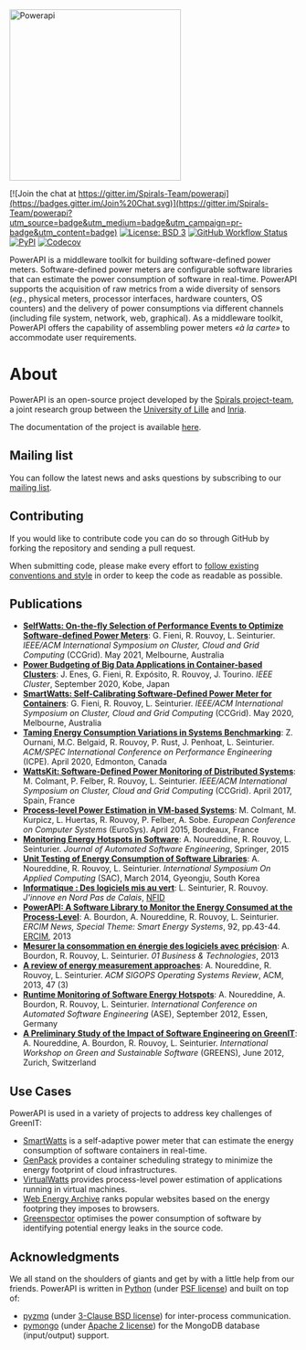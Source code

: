 <img src="https://rawgit.com/Spirals-Team/powerapi/master/resources/logo/PowerAPI-logo.png" alt="Powerapi" width="300px">

[![Join the chat at https://gitter.im/Spirals-Team/powerapi](https://badges.gitter.im/Join%20Chat.svg)](https://gitter.im/Spirals-Team/powerapi?utm_source=badge&utm_medium=badge&utm_campaign=pr-badge&utm_content=badge)
[![License: BSD 3](https://img.shields.io/pypi/l/powerapi.svg)](https://opensource.org/licenses/BSD-3-Clause)
[![GitHub Workflow Status](https://img.shields.io/github/actions/workflow/status/powerapi-ng/powerapi/build.yml)](https://github.com/powerapi-ng/powerapi/actions/workflows/build.yml)
[![PyPI](https://img.shields.io/pypi/v/powerapi)](https://pypi.org/project/powerapi/)
[![Codecov](https://codecov.io/gh/powerapi-ng/powerapi/branch/master/graph/badge.svg)](https://codecov.io/gh/powerapi-ng/powerapi)

PowerAPI is a middleware toolkit for building software-defined power meters.
Software-defined power meters are configurable software libraries that can estimate the power consumption of software in real-time.
PowerAPI supports the acquisition of raw metrics from a wide diversity of sensors (*eg.*, physical meters, processor interfaces, hardware counters, OS counters) and the delivery of power consumptions via different channels (including file system, network, web, graphical).
As a middleware toolkit, PowerAPI offers the capability of assembling power meters *«à la carte»* to accommodate user requirements.

# About

PowerAPI is an open-source project developed by the [Spirals project-team](https://team.inria.fr/spirals), a joint research group between the [University of Lille](https://www.univ-lille.fr) and [Inria](https://www.inria.fr).

The documentation of the project is available [here](http://powerapi.org).

## Mailing list
You can follow the latest news and asks questions by subscribing to our <a href="mailto:sympa@inria.fr?subject=subscribe powerapi">mailing list</a>.

## Contributing
If you would like to contribute code you can do so through GitHub by forking the repository and sending a pull request.

When submitting code, please make every effort to [follow existing conventions and style](CONTRIBUTING.md) in order to keep the code as readable as possible.

## Publications
* **[SelfWatts: On-the-fly Selection of Performance Events to Optimize Software-defined Power Meters](https://hal.inria.fr/hal-03173410)**: G. Fieni, R. Rouvoy, L. Seinturier. *IEEE/ACM International Symposium on Cluster, Cloud and Grid Computing* (CCGrid). May 2021, Melbourne, Australia
* **[Power Budgeting of Big Data Applications in Container-based Clusters](https://hal.inria.fr/hal-02904300)**: J. Enes, G. Fieni, R. Expósito, R. Rouvoy, J. Tourino. *IEEE Cluster*, September 2020, Kobe, Japan
* **[SmartWatts: Self-Calibrating Software-Defined Power Meter for Containers](https://hal.inria.fr/hal-02470128)**: G. Fieni, R. Rouvoy, L. Seinturier. *IEEE/ACM International Symposium on Cluster, Cloud and Grid Computing* (CCGrid). May 2020, Melbourne, Australia
* **[Taming Energy Consumption Variations in Systems Benchmarking](https://hal.inria.fr/hal-02403379)**: Z. Ournani, M.C. Belgaid, R. Rouvoy, P. Rust, J. Penhoat, L. Seinturier. *ACM/SPEC International Conference on Performance Engineering* (ICPE). April 2020, Edmonton, Canada
* **[WattsKit: Software-Defined Power Monitoring of Distributed Systems](https://hal.inria.fr/hal-01439889)**: M. Colmant, P. Felber, R. Rouvoy, L. Seinturier. *IEEE/ACM International Symposium on Cluster, Cloud and Grid Computing* (CCGrid). April 2017, Spain, France
* **[Process-level Power Estimation in VM-based Systems](https://hal.inria.fr/hal-01130030)**: M. Colmant, M. Kurpicz, L. Huertas, R. Rouvoy, P. Felber, A. Sobe. *European Conference on Computer Systems* (EuroSys). April 2015, Bordeaux, France
* **[Monitoring Energy Hotspots in Software](https://hal.inria.fr/hal-01069142)**: A. Noureddine, R. Rouvoy, L. Seinturier. *Journal of Automated Software Engineering*, Springer, 2015
* **[Unit Testing of Energy Consumption of Software Libraries](https://hal.inria.fr/hal-00912613)**: A. Noureddine, R. Rouvoy, L. Seinturier. *International Symposium On Applied Computing* (SAC), March 2014, Gyeongju, South Korea
* **[Informatique : Des logiciels mis au vert](http://www.jinnove.com/Actualites/Informatique-des-logiciels-mis-au-vert)**: L. Seinturier, R. Rouvoy. *J'innove en Nord Pas de Calais*, [NFID](http://www.jinnove.com)
* **[PowerAPI: A Software Library to Monitor the Energy Consumed at the Process-Level](http://ercim-news.ercim.eu/en92/special/powerapi-a-software-library-to-monitor-the-energy-consumed-at-the-process-level)**: A. Bourdon, A. Noureddine, R. Rouvoy, L. Seinturier. *ERCIM News, Special Theme: Smart Energy Systems*, 92,  pp.43-44. [ERCIM](http://www.ercim.eu), 2013
* **[Mesurer la consommation en énergie des logiciels avec précision](http://www.lifl.fr/digitalAssets/0/807_01info_130110_16_39.pdf)**: A. Bourdon, R. Rouvoy, L. Seinturier. *01 Business & Technologies*, 2013
* **[A review of energy measurement approaches](https://hal.inria.fr/hal-00912996v2)**: A. Noureddine, R. Rouvoy, L. Seinturier. *ACM SIGOPS Operating Systems Review*, ACM, 2013, 47 (3)
* **[Runtime Monitoring of Software Energy Hotspots](https://hal.inria.fr/hal-00715331)**: A. Noureddine, A. Bourdon, R. Rouvoy, L. Seinturier. *International Conference on Automated Software Engineering* (ASE), September 2012, Essen, Germany
* **[A Preliminary Study of the Impact of Software Engineering on GreenIT](https://hal.inria.fr/hal-00681560)**: A. Noureddine, A. Bourdon, R. Rouvoy, L. Seinturier. *International Workshop on Green and Sustainable Software* (GREENS), June 2012, Zurich, Switzerland

## Use Cases
PowerAPI is used in a variety of projects to address key challenges of GreenIT:
* [SmartWatts](https://github.com/powerapi-ng/smartwatts-formula) is a self-adaptive power meter that can estimate the energy consumption of software containers in real-time.
* [GenPack](https://hal.inria.fr/hal-01403486) provides a container scheduling strategy to minimize the energy footprint of cloud infrastructures.
* [VirtualWatts](https://github.com/powerapi-ng/virtualwatts-formula) provides process-level power estimation of applications running in virtual machines.
* [Web Energy Archive](http://webenergyarchive.com) ranks popular websites based on the energy footpring they imposes to browsers.
* [Greenspector](https://greenspector.com) optimises the power consumption of software by identifying potential energy leaks in the source code.

## Acknowledgments
We all stand on the shoulders of giants and get by with a little help from our friends. PowerAPI is written in [Python](https://www.python.org/) (under [PSF license](https://docs.python.org/3/license.html)) and built on top of:
* [pyzmq](https://github.com/zeromq/pyzmq) (under [3-Clause BSD license](https://opensource.org/licenses/BSD-3-Clause)) for inter-process communication.
* [pymongo](https://github.com/mongodb/mongo-python-driver) (under [Apache 2 license](https://github.com/mongodb/mongo-python-driver/blob/master/LICENSE)) for the MongoDB database (input/output) support.
